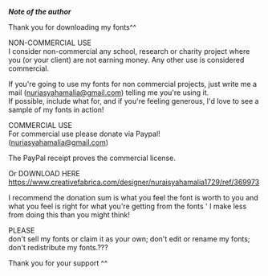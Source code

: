 ***Note of the author***

Thank you for downloading my fonts^^  
   
 NON-COMMERCIAL USE  
 I consider non-commercial any school, research or charity project where you (or your client) are not earning money. Any other use is considered commercial.  
   
 If you're going to use my fonts for non commercial projects, just write me a mail (<nuriasyahamalia@gmail.com>) telling me you're using it.  
 If possible, include what for, and if you're feeling generous, I'd love to see a sample of my fonts in action!  
   
 COMMERCIAL USE  
 For commercial use please donate via Paypal! (<nuriasyahamalia@gmail.com>)  
   
 The PayPal receipt proves the commercial license.  
   
 Or DOWNLOAD HERE   
 <https://www.creativefabrica.com/designer/nuraisyahamalia1729/ref/369973>  
   
 I recommend the donation sum is what you feel the font is worth to you and what you feel is right for what you're getting from the fonts ' I make less from doing this than you might think!  
   
 PLEASE  
 don't sell my fonts or claim it as your own; don't edit or rename my fonts; don't redistribute my fonts.???   
   
 Thank you for your support ^^